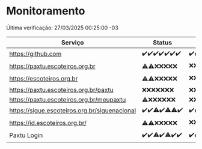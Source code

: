 # Monitoramento

Última verificação: 27/03/2025 00:25:00 -03

|Serviço|Status|Últimas 24h|
|---|---|---|
|https://github.com|<span title="2025-03-20: OK=23">✔️</span><span title="2025-03-21: OK=23">✔️</span><span title="2025-03-22: OK=23">✔️</span><span title="2025-03-23: OK=23">✔️</span><span title="2025-03-24: OK=23">✔️</span><span title="2025-03-25: OK=23">✔️</span><span title="2025-03-26: OK=3">✔️</span>|<span title="26/03/2025 01:11:00 -03 : 200">✔️</span><span title="26/03/2025 02:09:00 -03 : 200">✔️</span><span title="26/03/2025 03:13:00 -03 : 200">✔️</span><span title="26/03/2025 04:09:00 -03 : 200">✔️</span><span title="26/03/2025 05:12:00 -03 : 200">✔️</span><span title="26/03/2025 06:09:00 -03 : 200">✔️</span><span title="26/03/2025 07:09:00 -03 : 200">✔️</span><span title="26/03/2025 08:07:00 -03 : 200">✔️</span><span title="26/03/2025 09:16:00 -03 : 200">✔️</span><span title="26/03/2025 10:19:00 -03 : 200">✔️</span><span title="26/03/2025 11:09:00 -03 : 200">✔️</span><span title="26/03/2025 12:09:00 -03 : 200">✔️</span><span title="26/03/2025 13:11:00 -03 : 200">✔️</span><span title="26/03/2025 14:08:00 -03 : 200">✔️</span><span title="26/03/2025 15:12:00 -03 : 200">✔️</span><span title="26/03/2025 16:07:00 -03 : 200">✔️</span><span title="26/03/2025 17:09:00 -03 : 200">✔️</span><span title="26/03/2025 18:08:00 -03 : 200">✔️</span><span title="26/03/2025 19:08:00 -03 : 200">✔️</span><span title="26/03/2025 20:08:00 -03 : 200">✔️</span><span title="26/03/2025 21:43:00 -03 : 200">✔️</span><span title="26/03/2025 23:18:00 -03 : 200">✔️</span><span title="27/03/2025 00:25:00 -03 : 200">✔️</span>|
|https://paxtu.escoteiros.org.br|<span title="2025-03-20: OK=2, Falhas=21">⚠️</span><span title="2025-03-21: OK=3, Falhas=20">⚠️</span><span title="2025-03-22: Falhas=23">❌</span><span title="2025-03-23: Falhas=23">❌</span><span title="2025-03-24: Falhas=23">❌</span><span title="2025-03-25: Falhas=23">❌</span><span title="2025-03-26: Falhas=3">❌</span>|<span title="26/03/2025 01:11:00 -03 : 403">❌</span><span title="26/03/2025 02:09:00 -03 : 403">❌</span><span title="26/03/2025 03:13:00 -03 : 403">❌</span><span title="26/03/2025 04:09:00 -03 : 403">❌</span><span title="26/03/2025 05:12:00 -03 : 200">✔️</span><span title="26/03/2025 06:09:00 -03 : 403">❌</span><span title="26/03/2025 07:09:00 -03 : 403">❌</span><span title="26/03/2025 08:07:00 -03 : 403">❌</span><span title="26/03/2025 09:16:00 -03 : 403">❌</span><span title="26/03/2025 10:19:00 -03 : 403">❌</span><span title="26/03/2025 11:09:00 -03 : 403">❌</span><span title="26/03/2025 12:09:00 -03 : 403">❌</span><span title="26/03/2025 13:11:00 -03 : 403">❌</span><span title="26/03/2025 14:08:00 -03 : 403">❌</span><span title="26/03/2025 15:12:00 -03 : 200">✔️</span><span title="26/03/2025 16:07:00 -03 : 403">❌</span><span title="26/03/2025 17:09:00 -03 : 403">❌</span><span title="26/03/2025 18:08:00 -03 : 403">❌</span><span title="26/03/2025 19:08:00 -03 : 403">❌</span><span title="26/03/2025 20:08:00 -03 : 403">❌</span><span title="26/03/2025 21:43:00 -03 : 403">❌</span><span title="26/03/2025 23:18:00 -03 : 200">✔️</span><span title="27/03/2025 00:25:00 -03 : 403">❌</span>|
|https://escoteiros.org.br|<span title="2025-03-20: OK=1, Falhas=22">⚠️</span><span title="2025-03-21: OK=1, Falhas=22">⚠️</span><span title="2025-03-22: Falhas=23">❌</span><span title="2025-03-23: Falhas=23">❌</span><span title="2025-03-24: Falhas=23">❌</span><span title="2025-03-25: Falhas=23">❌</span><span title="2025-03-26: Falhas=3">❌</span>|<span title="26/03/2025 01:11:00 -03 : 403">❌</span><span title="26/03/2025 02:09:00 -03 : 403">❌</span><span title="26/03/2025 03:13:00 -03 : 403">❌</span><span title="26/03/2025 04:09:00 -03 : 403">❌</span><span title="26/03/2025 05:12:00 -03 : 403">❌</span><span title="26/03/2025 06:09:00 -03 : 403">❌</span><span title="26/03/2025 07:09:00 -03 : 403">❌</span><span title="26/03/2025 08:07:00 -03 : 403">❌</span><span title="26/03/2025 09:16:00 -03 : 403">❌</span><span title="26/03/2025 10:19:00 -03 : 403">❌</span><span title="26/03/2025 11:09:00 -03 : 403">❌</span><span title="26/03/2025 12:09:00 -03 : 403">❌</span><span title="26/03/2025 13:11:00 -03 : 403">❌</span><span title="26/03/2025 14:08:00 -03 : 403">❌</span><span title="26/03/2025 15:12:00 -03 : 403">❌</span><span title="26/03/2025 16:07:00 -03 : 403">❌</span><span title="26/03/2025 17:09:00 -03 : 403">❌</span><span title="26/03/2025 18:08:00 -03 : 200">✔️</span><span title="26/03/2025 19:08:00 -03 : 403">❌</span><span title="26/03/2025 20:08:00 -03 : 403">❌</span><span title="26/03/2025 21:43:00 -03 : 403">❌</span><span title="26/03/2025 23:18:00 -03 : 403">❌</span><span title="27/03/2025 00:25:00 -03 : 403">❌</span>|
|https://paxtu.escoteiros.org.br/paxtu|<span title="2025-03-20: Falhas=23">❌</span><span title="2025-03-21: Falhas=23">❌</span><span title="2025-03-22: Falhas=23">❌</span><span title="2025-03-23: Falhas=23">❌</span><span title="2025-03-24: Falhas=23">❌</span><span title="2025-03-25: Falhas=23">❌</span><span title="2025-03-26: Falhas=3">❌</span>|<span title="26/03/2025 01:11:00 -03 : 403">❌</span><span title="26/03/2025 02:09:00 -03 : 403">❌</span><span title="26/03/2025 03:13:00 -03 : 403">❌</span><span title="26/03/2025 04:09:00 -03 : 403">❌</span><span title="26/03/2025 05:12:00 -03 : 403">❌</span><span title="26/03/2025 06:09:00 -03 : 403">❌</span><span title="26/03/2025 07:09:00 -03 : 403">❌</span><span title="26/03/2025 08:07:00 -03 : 403">❌</span><span title="26/03/2025 09:16:00 -03 : 403">❌</span><span title="26/03/2025 10:19:00 -03 : 403">❌</span><span title="26/03/2025 11:09:00 -03 : 403">❌</span><span title="26/03/2025 12:10:00 -03 : 403">❌</span><span title="26/03/2025 13:11:00 -03 : 403">❌</span><span title="26/03/2025 14:08:00 -03 : 403">❌</span><span title="26/03/2025 15:12:00 -03 : 403">❌</span><span title="26/03/2025 16:07:00 -03 : 403">❌</span><span title="26/03/2025 17:09:00 -03 : 403">❌</span><span title="26/03/2025 18:08:00 -03 : 403">❌</span><span title="26/03/2025 19:08:00 -03 : 403">❌</span><span title="26/03/2025 20:08:00 -03 : 403">❌</span><span title="26/03/2025 21:43:00 -03 : 403">❌</span><span title="26/03/2025 23:18:00 -03 : 403">❌</span><span title="27/03/2025 00:25:00 -03 : 403">❌</span>|
|https://paxtu.escoteiros.org.br/meupaxtu|<span title="2025-03-20: OK=1, Falhas=22">⚠️</span><span title="2025-03-21: Falhas=23">❌</span><span title="2025-03-22: Falhas=23">❌</span><span title="2025-03-23: Falhas=23">❌</span><span title="2025-03-24: Falhas=23">❌</span><span title="2025-03-25: Falhas=23">❌</span><span title="2025-03-26: Falhas=3">❌</span>|<span title="26/03/2025 01:11:00 -03 : 403">❌</span><span title="26/03/2025 02:09:00 -03 : 403">❌</span><span title="26/03/2025 03:13:00 -03 : 403">❌</span><span title="26/03/2025 04:09:00 -03 : 403">❌</span><span title="26/03/2025 05:12:00 -03 : 403">❌</span><span title="26/03/2025 06:09:00 -03 : 403">❌</span><span title="26/03/2025 07:09:00 -03 : 403">❌</span><span title="26/03/2025 08:07:00 -03 : 403">❌</span><span title="26/03/2025 09:16:00 -03 : 403">❌</span><span title="26/03/2025 10:19:00 -03 : 403">❌</span><span title="26/03/2025 11:09:00 -03 : 403">❌</span><span title="26/03/2025 12:10:00 -03 : 403">❌</span><span title="26/03/2025 13:11:00 -03 : 403">❌</span><span title="26/03/2025 14:08:00 -03 : 403">❌</span><span title="26/03/2025 15:12:00 -03 : 403">❌</span><span title="26/03/2025 16:07:00 -03 : 403">❌</span><span title="26/03/2025 17:09:00 -03 : 403">❌</span><span title="26/03/2025 18:08:00 -03 : 403">❌</span><span title="26/03/2025 19:08:00 -03 : 403">❌</span><span title="26/03/2025 20:08:00 -03 : 403">❌</span><span title="26/03/2025 21:43:00 -03 : 403">❌</span><span title="26/03/2025 23:18:00 -03 : 403">❌</span><span title="27/03/2025 00:25:00 -03 : 403">❌</span>|
|https://sigue.escoteiros.org.br/siguenacional|<span title="2025-03-20: OK=23">✔️</span><span title="2025-03-21: OK=23">✔️</span><span title="2025-03-22: OK=22, Falhas=1">⚠️</span><span title="2025-03-23: OK=23">✔️</span><span title="2025-03-24: OK=22, Falhas=1">⚠️</span><span title="2025-03-25: OK=22, Falhas=1">⚠️</span><span title="2025-03-26: OK=3">✔️</span>|<span title="26/03/2025 01:11:00 -03 : 200">✔️</span><span title="26/03/2025 02:09:00 -03 : 200">✔️</span><span title="26/03/2025 03:13:00 -03 : 200">✔️</span><span title="26/03/2025 04:09:00 -03 : 200">✔️</span><span title="26/03/2025 05:12:00 -03 : 200">✔️</span><span title="26/03/2025 06:09:00 -03 : 200">✔️</span><span title="26/03/2025 07:09:00 -03 : 200">✔️</span><span title="26/03/2025 08:07:00 -03 : 200">✔️</span><span title="26/03/2025 09:16:00 -03 : 200">✔️</span><span title="26/03/2025 10:19:00 -03 : 200">✔️</span><span title="26/03/2025 11:09:00 -03 : 200">✔️</span><span title="26/03/2025 12:10:00 -03 : 200">✔️</span><span title="26/03/2025 13:11:00 -03 : 200">✔️</span><span title="26/03/2025 14:08:00 -03 : 200">✔️</span><span title="26/03/2025 15:12:00 -03 : 200">✔️</span><span title="26/03/2025 16:07:00 -03 : 200">✔️</span><span title="26/03/2025 17:09:00 -03 : 200">✔️</span><span title="26/03/2025 18:08:00 -03 : 200">✔️</span><span title="26/03/2025 19:08:00 -03 : 200">✔️</span><span title="26/03/2025 20:08:00 -03 : 200">✔️</span><span title="26/03/2025 21:43:00 -03 : 200">✔️</span><span title="26/03/2025 23:18:00 -03 : 200">✔️</span><span title="27/03/2025 00:25:00 -03 : 200">✔️</span>|
|https://id.escoteiros.org.br/|<span title="2025-03-20: OK=5, Falhas=18">⚠️</span><span title="2025-03-21: OK=4, Falhas=19">⚠️</span><span title="2025-03-22: Falhas=23">❌</span><span title="2025-03-23: Falhas=23">❌</span><span title="2025-03-24: Falhas=23">❌</span><span title="2025-03-25: Falhas=23">❌</span><span title="2025-03-26: Falhas=3">❌</span>|<span title="26/03/2025 01:11:00 -03 : 403">❌</span><span title="26/03/2025 02:09:00 -03 : 403">❌</span><span title="26/03/2025 03:13:00 -03 : 403">❌</span><span title="26/03/2025 04:09:00 -03 : 403">❌</span><span title="26/03/2025 05:12:00 -03 : 403">❌</span><span title="26/03/2025 06:09:00 -03 : 403">❌</span><span title="26/03/2025 07:09:00 -03 : 403">❌</span><span title="26/03/2025 08:07:00 -03 : 403">❌</span><span title="26/03/2025 09:16:00 -03 : 403">❌</span><span title="26/03/2025 10:19:00 -03 : 403">❌</span><span title="26/03/2025 11:09:00 -03 : 403">❌</span><span title="26/03/2025 12:10:00 -03 : 403">❌</span><span title="26/03/2025 13:11:00 -03 : 403">❌</span><span title="26/03/2025 14:08:00 -03 : 403">❌</span><span title="26/03/2025 15:12:00 -03 : 200">✔️</span><span title="26/03/2025 16:07:00 -03 : 403">❌</span><span title="26/03/2025 17:09:00 -03 : 403">❌</span><span title="26/03/2025 18:08:00 -03 : 403">❌</span><span title="26/03/2025 19:08:00 -03 : 200">✔️</span><span title="26/03/2025 20:08:00 -03 : 403">❌</span><span title="26/03/2025 21:43:00 -03 : 200">✔️</span><span title="26/03/2025 23:18:00 -03 : 403">❌</span><span title="27/03/2025 00:25:00 -03 : 403">❌</span>|
|Paxtu Login|<span title="2025-03-20: OK=23">✔️</span><span title="2025-03-21: OK=23">✔️</span><span title="2025-03-22: OK=22, Falhas=1">⚠️</span><span title="2025-03-23: OK=23">✔️</span><span title="2025-03-24: OK=22, Falhas=1">⚠️</span><span title="2025-03-25: OK=23">✔️</span><span title="2025-03-26: OK=3">✔️</span>|<span title="26/03/2025 01:11:00 -03 : 200">✔️</span><span title="26/03/2025 02:09:00 -03 : 200">✔️</span><span title="26/03/2025 03:13:00 -03 : 200">✔️</span><span title="26/03/2025 04:09:00 -03 : 200">✔️</span><span title="26/03/2025 05:12:00 -03 : 200">✔️</span><span title="26/03/2025 06:09:00 -03 : 200">✔️</span><span title="26/03/2025 07:09:00 -03 : 200">✔️</span><span title="26/03/2025 08:07:00 -03 : 200">✔️</span><span title="26/03/2025 09:16:00 -03 : 200">✔️</span><span title="26/03/2025 10:19:00 -03 : 200">✔️</span><span title="26/03/2025 11:09:00 -03 : 200">✔️</span><span title="26/03/2025 12:10:00 -03 : 200">✔️</span><span title="26/03/2025 13:11:00 -03 : 200">✔️</span><span title="26/03/2025 14:08:00 -03 : 200">✔️</span><span title="26/03/2025 15:12:00 -03 : 200">✔️</span><span title="26/03/2025 16:07:00 -03 : 200">✔️</span><span title="26/03/2025 17:09:00 -03 : 200">✔️</span><span title="26/03/2025 18:08:00 -03 : 200">✔️</span><span title="26/03/2025 19:08:00 -03 : 200">✔️</span><span title="26/03/2025 20:08:00 -03 : 200">✔️</span><span title="26/03/2025 21:43:00 -03 : 200">✔️</span><span title="26/03/2025 23:18:00 -03 : 200">✔️</span><span title="27/03/2025 00:25:00 -03 : 200">✔️</span>|
